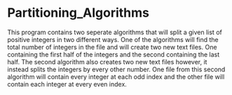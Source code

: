 # Partitioning_Algorithms

This program contains two seperate algorithms that will split a given list of positive integers in two different ways. 
One of the algorithms will find the total number of integers in the file and will create two new text files. One containing
the first half of the integers and the second containing the last half. The second algorithm also creates two new text files
however, it instead splits the integers by every other number. One file from this second algorithm will contain every integer
at each odd index and the other file will contain each integer at every even index.
